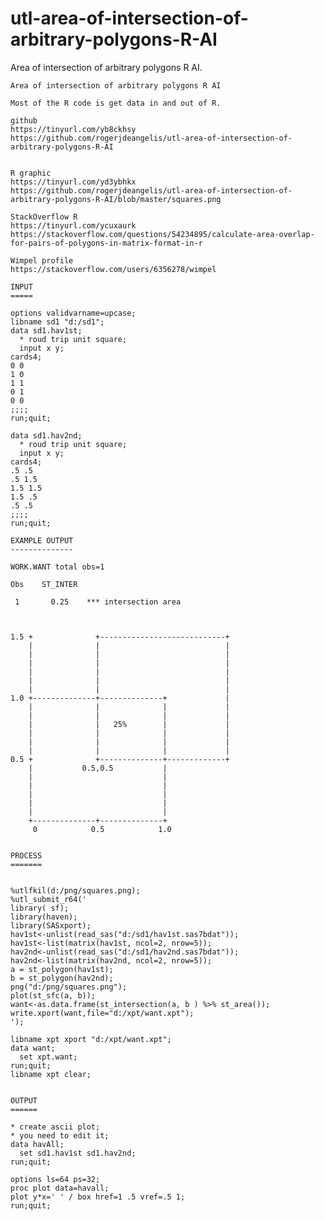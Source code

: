 # utl-area-of-intersection-of-arbitrary-polygons-R-AI
Area of intersection of arbitrary polygons R AI.

    Area of intersection of arbitrary polygons R AI

    Most of the R code is get data in and out of R.

    github
    https://tinyurl.com/yb8ckhsy
    https://github.com/rogerjdeangelis/utl-area-of-intersection-of-arbitrary-polygons-R-AI
    
    
    R graphic
    https://tinyurl.com/yd3ybhkx
    https://github.com/rogerjdeangelis/utl-area-of-intersection-of-arbitrary-polygons-R-AI/blob/master/squares.png

    StackOverflow R
    https://tinyurl.com/ycuxaurk
    https://stackoverflow.com/questions/54234895/calculate-area-overlap-for-pairs-of-polygons-in-matrix-format-in-r

    Wimpel profile
    https://stackoverflow.com/users/6356278/wimpel

    INPUT
    =====

    options validvarname=upcase;
    libname sd1 "d:/sd1";
    data sd1.hav1st;
      * roud trip unit square;
      input x y;
    cards4;
    0 0
    1 0
    1 1
    0 1
    0 0
    ;;;;
    run;quit;

    data sd1.hav2nd;
      * roud trip unit square;
      input x y;
    cards4;
    .5 .5
    .5 1.5
    1.5 1.5
    1.5 .5
    .5 .5
    ;;;;
    run;quit;

    EXAMPLE OUTPUT
    --------------

    WORK.WANT total obs=1

    Obs    ST_INTER

     1       0.25    *** intersection area



    1.5 +              +----------------------------+
        |              |                            |
        |              |                            |
        |              |                            |
        |              |                            |
        |              |                            |
        |              |                            |
    1.0 +--------------+--------------+             |
        |              |              |             |
        |              |              |             |
        |              |   25%        |             |
        |              |              |             |
        |              |              |             |
        |              |              |             |
    0.5 +              +--------------+-------------+
        |           0.5,0.5           |
        |                             |
        |                             |
        |                             |
        |                             |
        |                             |
        +--------------+--------------+
         0            0.5            1.0


    PROCESS
    =======


    %utlfkil(d:/png/squares.png);
    %utl_submit_r64('
    library( sf);
    library(haven);
    library(SASxport);
    hav1st<-unlist(read_sas("d:/sd1/hav1st.sas7bdat"));
    hav1st<-list(matrix(hav1st, ncol=2, nrow=5));
    hav2nd<-unlist(read_sas("d:/sd1/hav2nd.sas7bdat"));
    hav2nd<-list(matrix(hav2nd, ncol=2, nrow=5));
    a = st_polygon(hav1st);
    b = st_polygon(hav2nd);
    png("d:/png/squares.png");
    plot(st_sfc(a, b));
    want<-as.data.frame(st_intersection(a, b ) %>% st_area());
    write.xport(want,file="d:/xpt/want.xpt");
    ');

    libname xpt xport "d:/xpt/want.xpt";
    data want;
      set xpt.want;
    run;quit;
    libname xpt clear;


    OUTPUT
    ======

    * create ascii plot;
    * you need to edit it;
    data havAll;
      set sd1.hav1st sd1.hav2nd;
    run;quit;

    options ls=64 ps=32;
    proc plot data=havall;
    plot y*x=' ' / box href=1 .5 vref=.5 1;
    run;quit;




